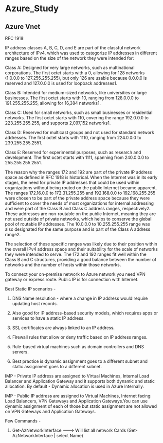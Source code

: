 # Azure_Study

## Azure Vnet

RFC 1918

IP address classes A, B, C, D, and E are part of the classful network architecture of IPv4, which was used to categorize IP addresses in different ranges based on the size of the network they were intended for:

Class A: Designed for very large networks, such as multinational corporations. The first octet starts with a 0, allowing for 128 networks (1.0.0.0 to 127.255.255.255), but only 126 are usable because 0.0.0.0 is reserved and 127.0.0.0 is used for loopback addresses1.

Class B: Intended for medium-sized networks, like universities or large businesses. The first octet starts with 10, ranging from 128.0.0.0 to 191.255.255.255, allowing for 16,384 networks1.

Class C: Used for small networks, such as small businesses or residential networks. The first octet starts with 110, covering the range 192.0.0.0 to 223.255.255.255, and supports 2,097,152 networks1.

Class D: Reserved for multicast groups and not used for standard network addresses. The first octet starts with 1110, ranging from 224.0.0.0 to 239.255.255.2551.

Class E: Reserved for experimental purposes, such as research and development. The first octet starts with 1111, spanning from 240.0.0.0 to 255.255.255.2551.

The reason why the ranges 172 and 192 are part of the private IP address space as defined in RFC 1918 is historical. When the Internet was in its early stages, the need for private IP addresses that could be used within organizations without being routed on the public Internet became apparent. The ranges 172.16.0.0 to 172.31.255.255 and 192.168.0.0 to 192.168.255.255 were chosen to be part of the private address space because they were sufficient to cover the needs of most organizations for internal addressing and were part of the Class B and Class C address ranges, respectively2. These addresses are non-routable on the public Internet, meaning they are not used outside of private networks, which helps to conserve the global pool of routable IP addresses. The 10.0.0.0 to 10.255.255.255 range was also designated for the same purpose and is part of the Class A address range2.

The selection of these specific ranges was likely due to their position within the overall IPv4 address space and their suitability for the scale of networks they were intended to serve. The 172 and 192 ranges fit well within the Class B and C structures, providing a good balance between the number of networks and the number of hosts within those networks.

To connect your on-premise network to Azure network you need VPN gateway or express route. Public IP is for connection with Internet.

Best Static IP scenarios -

1. DNS Name resolution - where a change in IP address would require updating host records.
   
2. Also good for IP address-based security models, which requires apps or services to have a static IP address.
   
3. SSL certificates are always linked to an IP address.
   
4. Firewall rules that allow or deny traffic based on IP address ranges.
   
5. Rule-based virtual machines such as domain controllers and DNS servers.
   
6. Best practice is dynamic assignment goes to a different subnet and static assignment goes to a different subnet.

IMP - Private IP address are assigned to Virtual Machines, Internal Load Balancer and Application Gateway and it supports both dynamic and static allocation. By default - Dynamic allocation is used in Azure Internally.

IMP - Public IP address are assigned to Virtual Machines, Internet facing Load Balancers, VPN Gateways and Application Gateways.You can use dynamic assignment of each of those but static assignment are not allowed on VPN Gateways and Application Gateways.

Few Commands -

1. Get-AzNetworkInterface   ---> Will list all network Cards (Get-AzNetworkInterface | select Name)  
 
